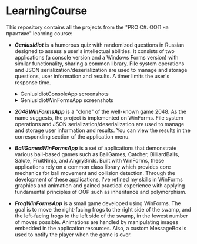 # LearningCourse
This repository contains all the projects from the "PRO C#. ООП на практике" learning course:  
- **_GeniusIdiot_** is a humorous quiz with randomized questions in Russian designed to assess a user's intellectual abilities. It consists of two applications (a console version and a Windows Forms version) with similar functionality, sharing a common library. File system operations and JSON serialization/deserialization are used to manage and storage questions, user information and results. A timer limits the user's response time. <details><summary>GeniusIdiotConsoleApp screenshots</summary>![image](https://github.com/user-attachments/assets/d7777b61-21de-4375-9676-67a46c933568)![image](https://github.com/user-attachments/assets/2fd03298-6664-49aa-86e8-792e5448def0)![image](https://github.com/user-attachments/assets/eea96be1-9eb0-432d-94a9-34f8d03d90a5)</details> <details><summary>GeniusIdiotWinFormsApp screenshots</summary>![image](https://github.com/user-attachments/assets/39dfcc7a-d21a-4df6-bb58-7530a3d8be68) ![image](https://github.com/user-attachments/assets/b7db2437-6822-48e5-9d27-9a9170f88e7d) ![image](https://github.com/user-attachments/assets/1176d8f4-908e-4700-b550-70b69673c2ee) ![image](https://github.com/user-attachments/assets/0df6e3eb-1325-4282-80eb-4f71cfb80a16)</details>

- **_2048WinFormsApp_** is a "clone" of the well-known game 2048. As the name suggests, the project is implemented on WinForms. File system operations and JSON serialization/deserialization are used to manage and storage user information and results. You can view the results in the corresponding section of the application menu.

- **_BallGamesWinFormsApp_** is a set of applications that demonstrate various ball-based games such as BallGames, Catcher, BilliardBalls, Salute, FruitNinja, and AngryBirds. Built with WinForms, these applications rely on a common class library which provides core mechanics for ball movement and collision detection. Through the development of these applications, I've refined my skills in WinForms graphics and animation and gained practical experience with applying fundamental principles of OOP such as inheritance and polymorphism.

- **_FrogWinFormsApp_** is a small game developed using WinForms. The goal is to move the right-facing frogs to the right side of the swamp, and the left-facing frogs to the left side of the swamp, in the fewest number of moves possible. Animations are handled by manipulating images embedded in the application resources. Also, a custom MessageBox is used to notify the player when the game is over.
